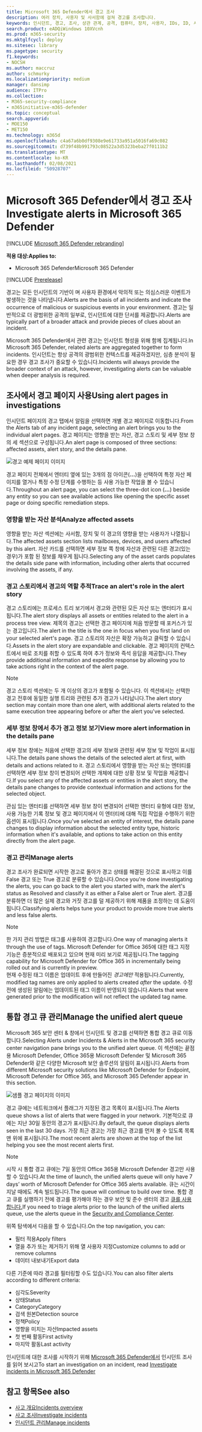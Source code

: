 ```yaml
---
title: Microsoft 365 Defender에서 경고 조사
description: 여러 장치, 사용자 및 사서함에 걸쳐 경고를 조사합니다.
keywords: 인시던트, 경고, 조사, 상관 관계, 공격, 컴퓨터, 장치, 사용자, IDs, ID, 사서함, 전자 메일, 365, microsoft, m365
search.product: eADQiWindows 10XVcnh
ms.prod: m365-security
ms.mktglfcycl: deploy
ms.sitesec: library
ms.pagetype: security
f1.keywords:
- NOCSH
ms.author: maccruz
author: schmurky
ms.localizationpriority: medium
manager: dansimp
audience: ITPro
ms.collection:
- M365-security-compliance
- m365initiative-m365-defender
ms.topic: conceptual
search.appverid:
- MOE150
- MET150
ms.technology: m365d
ms.openlocfilehash: c4a67a6b0df9308e9e61733a951a5016fa69c082
ms.sourcegitcommit: d739f48b991793c08522a3d5323beba27f0111b2
ms.translationtype: MT
ms.contentlocale: ko-KR
ms.lasthandoff: 02/08/2021
ms.locfileid: "50928707"
---
```

# <a name="investigate-alerts-in-microsoft-365-defender"></a><span data-ttu-id="77445-104">Microsoft 365 Defender에서 경고 조사</span><span class="sxs-lookup"><span data-stu-id="77445-104">Investigate alerts in Microsoft 365 Defender</span></span>

[!INCLUDE [Microsoft 365 Defender rebranding](../includes/microsoft-defender.md)]

<span data-ttu-id="77445-105">**적용 대상:**</span><span class="sxs-lookup"><span data-stu-id="77445-105">**Applies to:**</span></span>
- <span data-ttu-id="77445-106">Microsoft 365 Defender</span><span class="sxs-lookup"><span data-stu-id="77445-106">Microsoft 365 Defender</span></span>

[!INCLUDE [Prerelease](../includes/prerelease.md)]

<span data-ttu-id="77445-107">경고는 모든 인시던트의 기반이 며 사용자 환경에서 악의적 또는 의심스러운 이벤트가 발생하는 것을 나타냅니다.</span><span class="sxs-lookup"><span data-stu-id="77445-107">Alerts are the basis of all incidents and indicate the occurrence of malicious or suspicious events in your environment.</span></span> <span data-ttu-id="77445-108">경고는 일반적으로 더 광범위한 공격의 일부로, 인시던트에 대한 단서를 제공합니다.</span><span class="sxs-lookup"><span data-stu-id="77445-108">Alerts are typically part of a broader attack and provide pieces of clues about an incident.</span></span>

<span data-ttu-id="77445-109">Microsoft 365 Defender에서 관련 경고는 인시던트 형성을 위해 함께 집계됩니다.</span><span class="sxs-lookup"><span data-stu-id="77445-109">In Microsoft 365 Defender, related alerts are aggregated together to form incidents.</span></span> <span data-ttu-id="77445-110">인시던트는 항상 공격의 광범위한 컨텍스트를 제공하겠지만, 심층 분석이 필요한 경우 경고 조사가 중요할 수 있습니다.</span><span class="sxs-lookup"><span data-stu-id="77445-110">Incidents will always provide the broader context of an attack, however, investigating alerts can be valuable when deeper analysis is required.</span></span> 



## <a name="using-alert-pages-in-investigations"></a><span data-ttu-id="77445-111">조사에서 경고 페이지 사용</span><span class="sxs-lookup"><span data-stu-id="77445-111">Using alert pages in investigations</span></span>

<span data-ttu-id="77445-112">인시던트 페이지의 경고 탭에서 알림을 선택하면 개별 경고 페이지로 이동합니다.</span><span class="sxs-lookup"><span data-stu-id="77445-112">From the Alerts tab of any incident page, selecting an alert brings you to the individual alert pages.</span></span> <span data-ttu-id="77445-113">경고 페이지는 영향을 받는 자산, 경고 스토리 및 세부 정보 창의 세 섹션으로 구성됩니다.</span><span class="sxs-lookup"><span data-stu-id="77445-113">An alert page is composed of three sections: affected assets, alert story, and the details pane.</span></span>

![경고 예제 페이지 이미지](../../media/new-alert-page2.png)

<span data-ttu-id="77445-115">경고 페이지 전체에서 엔터티 옆에 있는 3개의 점 아이콘(**...**)을 선택하여 특정 자산 페이지를 열거나 특정 수정 단계를 수행하는 등 사용 가능한 작업을 볼 수 있습니다.</span><span class="sxs-lookup"><span data-stu-id="77445-115">Throughout an alert page, you can select the three-dot icon (**...**) beside any entity so you can see available actions like opening the specific asset page or doing specific remediation steps.</span></span>

### <a name="analyze-affected-assets"></a><span data-ttu-id="77445-116">영향을 받는 자산 분석</span><span class="sxs-lookup"><span data-stu-id="77445-116">Analyze affected assets</span></span>
<span data-ttu-id="77445-117">영향을 받는 자산 섹션에는 사서함, 장치 및 이 경고의 영향을 받는 사용자가 나열됩니다.</span><span class="sxs-lookup"><span data-stu-id="77445-117">The affected assets section lists mailboxes, devices, and users affected by this alert.</span></span> <span data-ttu-id="77445-118">자산 카드를 선택하면 세부 정보 쪽 창에 자산과 관련된 다른 경고(있는 경우)가 포함 된 정보를 채우게 됩니다.</span><span class="sxs-lookup"><span data-stu-id="77445-118">Selecting any of the asset cards populates the details side pane with information, including other alerts that occurred involving the assets, if any.</span></span>


### <a name="trace-an-alerts-role-in-the-alert-story"></a><span data-ttu-id="77445-119">경고 스토리에서 경고의 역할 추적</span><span class="sxs-lookup"><span data-stu-id="77445-119">Trace an alert's role in the alert story</span></span>
<span data-ttu-id="77445-120">경고 스토리에는 프로세스 트리 보기에서 경고와 관련된 모든 자산 또는 엔터티가 표시됩니다.</span><span class="sxs-lookup"><span data-stu-id="77445-120">The alert story displays all assets or entities related to the alert in a process tree view.</span></span> <span data-ttu-id="77445-121">제목의 경고는 선택한 경고 페이지에 처음 방문할 때 포커스가 있는 경고입니다.</span><span class="sxs-lookup"><span data-stu-id="77445-121">The alert in the title is the one in focus when you first land on your selected alert's page.</span></span> <span data-ttu-id="77445-122">경고 스토리의 자산은 확장 가능하고 클릭할 수 있습니다.</span><span class="sxs-lookup"><span data-stu-id="77445-122">Assets in the alert story are expandable and clickable.</span></span> <span data-ttu-id="77445-123">경고 페이지의 컨텍스트에서 바로 조치를 취할 수 있도록 하여 추가 정보와 즉석 응답을 제공합니다.</span><span class="sxs-lookup"><span data-stu-id="77445-123">They provide additional information and expedite response by allowing you to take actions right in the context of the alert page.</span></span> 

> [!NOTE]
> <span data-ttu-id="77445-124">경고 스토리 섹션에는 두 개 이상의 경고가 포함될 수 있습니다. 이 섹션에서는 선택한 경고 전후에 동일한 실행 트리와 관련된 추가 경고가 나타납니다.</span><span class="sxs-lookup"><span data-stu-id="77445-124">The alert story section may contain more than one alert, with additional alerts related to the same execution tree appearing before or after the alert you've selected.</span></span>

### <a name="view-more-alert-information-in-the-details-pane"></a><span data-ttu-id="77445-125">세부 정보 창에서 추가 경고 정보 보기</span><span class="sxs-lookup"><span data-stu-id="77445-125">View more alert information in the details pane</span></span>

<span data-ttu-id="77445-126">세부 정보 창에는 처음에 선택한 경고의 세부 정보와 관련된 세부 정보 및 작업이 표시됩니다.</span><span class="sxs-lookup"><span data-stu-id="77445-126">The details pane shows the details of the selected alert at first, with details and actions related to it.</span></span> <span data-ttu-id="77445-127">경고 스토리에서 영향을 받는 자산 또는 엔터티를 선택하면 세부 정보 창이 변경되어 선택한 개체에 대한 상황 정보 및 작업을 제공합니다.</span><span class="sxs-lookup"><span data-stu-id="77445-127">If you select any of the affected assets or entities in the alert story, the details pane changes to provide contextual information and actions for the selected object.</span></span>

<span data-ttu-id="77445-128">관심 있는 엔터티를 선택하면 세부 정보 창이 변경되어 선택한 엔터티 유형에 대한 정보, 사용 가능한 기록 정보 및 경고 페이지에서 이 엔터티에 대해 직접 작업을 수행하기 위한 옵션이 표시됩니다.</span><span class="sxs-lookup"><span data-stu-id="77445-128">Once you've selected an entity of interest, the details pane changes to display information about the selected entity type, historic information when it's available, and options to take action on this entity directly from the alert page.</span></span>

### <a name="manage-alerts"></a><span data-ttu-id="77445-129">경고 관리</span><span class="sxs-lookup"><span data-stu-id="77445-129">Manage alerts</span></span>

<span data-ttu-id="77445-130">경고 조사가 완료되면 시작한 경고로 돌아가 경고 상태를 해결된 것으로 표시하고 이를 False 경고 또는 True 경고로 분류할 수 있습니다.</span><span class="sxs-lookup"><span data-stu-id="77445-130">Once you're done investigating the alerts, you can go back to the alert you started with, mark the alert's status as Resolved and classify it as either a False alert or True alert.</span></span> <span data-ttu-id="77445-131">경고를 분류하면 더 많은 실제 경고와 거짓 경고를 덜 제공하기 위해 제품을 조정하는 데 도움이 됩니다.</span><span class="sxs-lookup"><span data-stu-id="77445-131">Classifying alerts helps tune your product to provide more true alerts and less false alerts.</span></span>

> [!NOTE]
> <span data-ttu-id="77445-132">한 가지 관리 방법은 태그를 사용하여 경고합니다.</span><span class="sxs-lookup"><span data-stu-id="77445-132">One way of managing alerts it through the use of tags.</span></span> <span data-ttu-id="77445-133">Microsoft Defender for Office 365에 대한 태그 지정 기능은 증분적으로 배포되고 있으며 현재 미리 보기로 제공됩니다.</span><span class="sxs-lookup"><span data-stu-id="77445-133">The tagging capability for Microsoft Defender for Office 365 in incrementally being rolled out and is currently in preview.</span></span> <br>
> <span data-ttu-id="77445-134">현재 수정된 태그 이름은 업데이트 후에 만들어진 *경고에만* 적용됩니다.</span><span class="sxs-lookup"><span data-stu-id="77445-134">Currently, modified tag names are only applied to alerts created *after* the update.</span></span> <span data-ttu-id="77445-135">수정 전에 생성된 알림에는 업데이트된 태그 이름이 반영되지 않습니다.</span><span class="sxs-lookup"><span data-stu-id="77445-135">Alerts that were generated prior to the modification will not reflect the updated tag name.</span></span> 


## <a name="manage-the-unified-alert-queue"></a><span data-ttu-id="77445-136">통합 경고 큐 관리</span><span class="sxs-lookup"><span data-stu-id="77445-136">Manage the unified alert queue</span></span>

<span data-ttu-id="77445-137">Microsoft 365 보안 센터 & 창에서 인시던트 및 경고를 선택하면 통합 경고 큐로 이동합니다.</span><span class="sxs-lookup"><span data-stu-id="77445-137">Selecting Alerts under Incidents & Alerts in the Microsoft 365 security center navigation pane brings you to the unified alert queue.</span></span> <span data-ttu-id="77445-138">이 섹션에는 끝점용 Microsoft Defender, Office 365용 Microsoft Defender 및 Microsoft 365 Defender와 같은 다양한 Microsoft 보안 솔루션의 알림이 표시됩니다.</span><span class="sxs-lookup"><span data-stu-id="77445-138">Alerts from different Microsoft security solutions like Microsoft Defender for Endpoint, Microsoft Defender for Office 365, and Microsoft 365 Defender appear in this section.</span></span> 

![샘플 경고 페이지의 이미지](../../media/unified-alert-queue.png)

<span data-ttu-id="77445-140">경고 큐에는 네트워크에서 플래그가 지정된 경고 목록이 표시됩니다.</span><span class="sxs-lookup"><span data-stu-id="77445-140">The Alerts queue shows a list of alerts that were flagged in your network.</span></span> <span data-ttu-id="77445-141">기본적으로 큐에는 지난 30일 동안의 경고가 표시됩니다.</span><span class="sxs-lookup"><span data-stu-id="77445-141">By default, the queue displays alerts seen in the last 30 days.</span></span> <span data-ttu-id="77445-142">가장 최근 경고는 가장 최근 경고를 먼저 볼 수 있도록 목록 맨 위에 표시됩니다.</span><span class="sxs-lookup"><span data-stu-id="77445-142">The most recent alerts are shown at the top of the list helping you see the most recent alerts first.</span></span>

> [!NOTE]
> <span data-ttu-id="77445-143">시작 시 통합 경고 큐에는 7일 동안의 Office 365용 Microsoft Defender 경고만 사용할 수 있습니다.</span><span class="sxs-lookup"><span data-stu-id="77445-143">At the time of launch, the unified alerts queue will only have 7 days’ worth of Microsoft Defender for Office 365 alerts available.</span></span> <span data-ttu-id="77445-144">큐는 시간이 지날 때에도 계속 빌드됩니다.</span><span class="sxs-lookup"><span data-stu-id="77445-144">The queue will continue to build over time.</span></span> <span data-ttu-id="77445-145">통합 경고 큐를 실행하기 전에 경고를 평가해야 하는 경우 보안 및 준수 센터의 경고 [큐를 사용 합니다.](https://protection.office.com/viewalerts)</span><span class="sxs-lookup"><span data-stu-id="77445-145">If you need to triage alerts prior to the launch of the unified alerts queue, use the alerts queue in the [Security and Compliance Center](https://protection.office.com/viewalerts).</span></span>


<span data-ttu-id="77445-146">위쪽 탐색에서 다음을 할 수 있습니다.</span><span class="sxs-lookup"><span data-stu-id="77445-146">On the top navigation, you can:</span></span>

- <span data-ttu-id="77445-147">필터 적용</span><span class="sxs-lookup"><span data-stu-id="77445-147">Apply filters</span></span>
- <span data-ttu-id="77445-148">열을 추가 또는 제거하기 위해 열 사용자 지정</span><span class="sxs-lookup"><span data-stu-id="77445-148">Customize columns to add or remove columns</span></span>
- <span data-ttu-id="77445-149">데이터 내보내기</span><span class="sxs-lookup"><span data-stu-id="77445-149">Export data</span></span>

<span data-ttu-id="77445-150">다른 기준에 따라 경고를 필터링할 수도 있습니다.</span><span class="sxs-lookup"><span data-stu-id="77445-150">You can also filter alerts according to different criteria:</span></span>

- <span data-ttu-id="77445-151">심각도</span><span class="sxs-lookup"><span data-stu-id="77445-151">Severity</span></span>
- <span data-ttu-id="77445-152">상태</span><span class="sxs-lookup"><span data-stu-id="77445-152">Status</span></span>
- <span data-ttu-id="77445-153">Category</span><span class="sxs-lookup"><span data-stu-id="77445-153">Category</span></span>
- <span data-ttu-id="77445-154">검색 원본</span><span class="sxs-lookup"><span data-stu-id="77445-154">Detection source</span></span>
- <span data-ttu-id="77445-155">정책</span><span class="sxs-lookup"><span data-stu-id="77445-155">Policy</span></span>
- <span data-ttu-id="77445-156">영향을 미치는 자산</span><span class="sxs-lookup"><span data-stu-id="77445-156">Impacted assets</span></span>
- <span data-ttu-id="77445-157">첫 번째 활동</span><span class="sxs-lookup"><span data-stu-id="77445-157">First activity</span></span>
- <span data-ttu-id="77445-158">마지막 활동</span><span class="sxs-lookup"><span data-stu-id="77445-158">Last activity</span></span>


<span data-ttu-id="77445-159">인시던트에 대한 조사를 시작하기 위해 [Microsoft 365 Defender에서](investigate-incidents.md) 인시던트 조사를 읽어 보시고</span><span class="sxs-lookup"><span data-stu-id="77445-159">To start an investigation on an incident, read [Investigate incidents in Microsoft 365 Defender](investigate-incidents.md)</span></span>
## <a name="see-also"></a><span data-ttu-id="77445-160">참고 항목</span><span class="sxs-lookup"><span data-stu-id="77445-160">See also</span></span>

- [<span data-ttu-id="77445-161">사고 개요</span><span class="sxs-lookup"><span data-stu-id="77445-161">Incidents overview</span></span>](incidents-overview.md)
- [<span data-ttu-id="77445-162">사고 조사</span><span class="sxs-lookup"><span data-stu-id="77445-162">Investigate incidents</span></span>](investigate-incidents.md)
- [<span data-ttu-id="77445-163">인시던트 관리</span><span class="sxs-lookup"><span data-stu-id="77445-163">Manage incidents</span></span>](manage-incidents.md)
